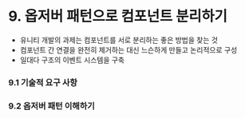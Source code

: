 # 9. 옵저버 패턴으로 컴포넌트 분리하기

- 유니티 개발의 과제는 컴포넌트를 서로 분리하는 좋은 방법을 찾는 것
- 컴포넌트 간 연결을 완전히 제거하는 대신 느슨하게 만들고 논리적으로 구성
- 일대다 구조의 이벤트 시스템을 구축

### 9.1 기술적 요구 사항

### 9.2 옵저버 패턴 이해하기
